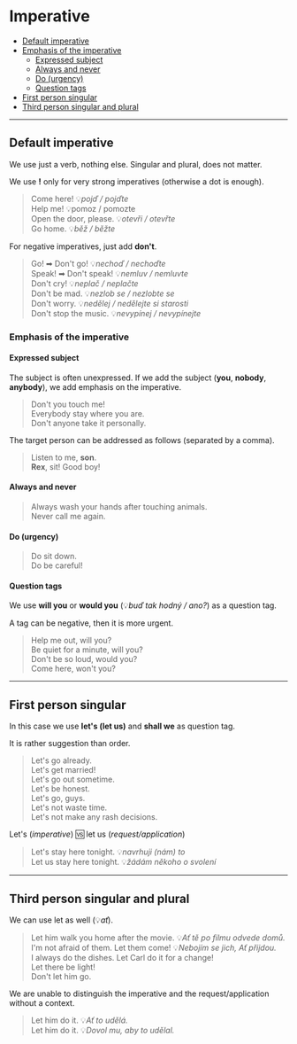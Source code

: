 # Imperative

- [Default imperative](#default-imperative)
- [Emphasis of the imperative](#emphasis-of-the-imperative)
    - [Expressed subject](#expressed-subject)
    - [Always and never](#always-and-never)
    - [Do (urgency)](#do-urgency)
    - [Question tags](#question-tags)
- [First person singular](#first-person-singular)
- [Third person singular and plural](#third-person-singular-and-plural)

<hr/>

## Default imperative

We use just a verb, nothing else. Singular and plural, does not matter.

We use **!** only for very strong imperatives (otherwise a dot is enough).

> Come here! 💡*pojď / pojďte* <br/>
> Help me! 💡pomoz / pomozte <br/>
> Open the door, please. 💡*otevři / otevřte* <br/>
> Go home. 💡*běž / běžte* <br/>

For negative imperatives, just add **don't**.

> Go! ➡ Don't go! 💡*nechoď / nechoďte* <br/>
> Speak! ➡ Don't speak! 💡*nemluv / nemluvte* <br/>
> Don't cry! 💡*neplač / neplačte* <br/>
> Don't be mad. 💡*nezlob se / nezlobte se* <br/>
> Don't worry. 💡*nedělej / nedělejte si starosti* <br/>
> Don't stop the music. 💡*nevypínej / nevypínejte* <br/>

### Emphasis of the imperative

#### Expressed subject

The subject is often unexpressed. If we add the subject (**you**, **nobody**, **anybody**), we add emphasis on the
imperative.
> Don't you touch me! <br/>
> Everybody stay where you are. <br/>
> Don't anyone take it personally. <br/>

The target person can be addressed as follows (separated by a comma).
> Listen to me, **son**. <br/>
> **Rex**, sit! Good boy! <br/>

#### Always and never

> Always wash your hands after touching animals. <br/>
> Never call me again. <br/>

#### Do (urgency)

> Do sit down. <br/>
> Do be careful! <br/>

#### Question tags

We use **will you** or **would you** (💡*buď tak hodný / ano?*) as a question tag.

A tag can be negative, then it is more urgent.

> Help me out, will you? <br/>
> Be quiet for a minute, will you? <br/>
> Don't be so loud, would you? <br/>
> Come here, won't you? <br/>

<hr/>

## First person singular

In this case we use **let's (let us)** and **shall we** as question tag.

It is rather suggestion than order.

> Let's go already.  
> Let's get married!  
> Let's go out sometime.  
> Let's be honest.  
> Let's go, guys.   
> Let's not waste time.  
> Let's not make any rash decisions.

Let's (*imperative*) 🆚 let us (*request/application*)

> Let's stay here tonight. 💡*navrhuji (nám) to* <br/>
> Let us stay here tonight. 💡*žádám někoho o svolení* <br/>

<hr/>

## Third person singular and plural

We can use let as well (💡*ať*).

> Let him walk you home after the movie. 💡*Ať tě po filmu odvede domů.*<br/>
> I'm not afraid of them. Let them come! 💡*Nebojím se jich, Ať přijdou.*<br/>
> I always do the dishes. Let Carl do it for a change! <br/>
> Let there be light! <br/>
> Don't let him go. <br/>

We are unable to distinguish the imperative and the request/application without a context.
> Let him do it. 💡*Ať to udělá.* <br/>
> Let him do it. 💡*Dovol mu, aby to udělal.* <br/>
